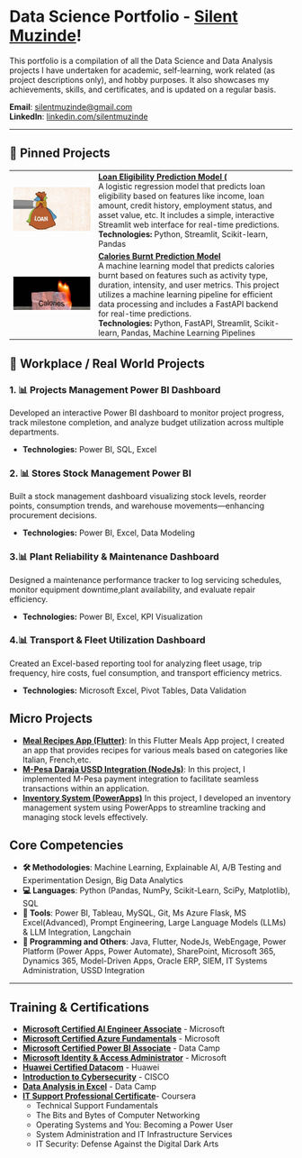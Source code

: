 # Data Science Portfolio - [Silent Muzinde](https://github.com/silentmuzinde/Data-Science-Portfolio)!

This portfolio is a compilation of all the Data Science and Data Analysis projects I have undertaken for academic, self-learning, work related (as project descriptions only), and hobby purposes. It also showcases my achievements, skills, and certificates, and is updated on a regular basis.

**Email**: [silentmuzinde@gmail.com](mailto:silentmuzinde@gmail.com)  
**LinkedIn**: [linkedin.com/silentmuzinde](https://www.linkedin.com/in/silent-muzinde-317035186/)

---

## 🚀 Pinned Projects
<table> 
  
  <tr> <td width="30%"> <img src="assets/loan_img.jpg" width="100%"> </td> <td> <a href="https://github.com/silentmuzinde/Data-Science-Portfolio/tree/main/Loan-Eligibility-Prediction
"><strong>Loan Eligibility Prediction Model (</strong></a>
    <br> A logistic regression model that predicts loan eligibility based on features like income, loan amount, credit history, employment status, and asset value, etc. It includes a simple, interactive Streamlit web interface for real-time predictions.
    <br><strong>Technologies:</strong> Python, Streamlit, Scikit-learn, Pandas </td> </tr>

<tr> <td width="30%">  <img src="Carlories-Burnt-Prediction-Model/carlories_img.jpg" width="100%">   </td>
  <td>  <a href="https://github.com/silentmuzinde/Data-Science-Portfolio/tree/main/Carlories-Burnt-Prediction-Model">
           <strong>Calories Burnt Prediction Model</strong> </a>
   <br> A machine learning model that predicts calories burnt based on features such as activity type, duration, intensity, and user metrics. This project utilizes a machine learning pipeline for efficient data processing and includes a FastAPI backend for real-time predictions. <br>
        <strong>Technologies:</strong> Python, FastAPI, Streamlit, Scikit-learn, Pandas, Machine Learning Pipelines
    </td>
</tr>
    
</table> 
    
## 💼 Workplace / Real World Projects

### 1. 📊 **Projects Management Power BI Dashboard**
Developed an interactive Power BI dashboard to monitor project progress, track milestone completion, and analyze budget utilization across multiple departments.
- **Technologies:** Power BI, SQL, Excel

### 2. 📊 **Stores Stock Management Power BI**
Built a stock management dashboard visualizing stock levels, reorder points, consumption trends, and warehouse movements—enhancing procurement decisions.
- **Technologies:** Power BI, Excel, Data Modeling

### 3.📊 **Plant Reliability & Maintenance Dashboard**
Designed a maintenance performance tracker to log servicing schedules, monitor equipment downtime,plant availability, and evaluate repair efficiency.
- **Technologies:** Power BI, Excel, KPI Visualization

### 4.📊 **Transport & Fleet Utilization Dashboard**
Created an Excel-based reporting tool for analyzing fleet usage, trip frequency, hire costs, fuel consumption, and transport efficiency metrics.
- **Technologies:** Microsoft Excel, Pivot Tables, Data Validation

## Micro Projects
- **[Meal Recipes App (Flutter)](https://github.com/silentmuzinde/Meals_App)**:  In this Flutter Meals App project, I created an app that provides recipes for various meals based on categories like Italian, French,etc.
- **[M-Pesa Daraja USSD Integration (NodeJs)](https://github.com/silentmuzinde/mpesa_payment_integration)**:  In this project, I implemented M-Pesa payment integration to facilitate seamless transactions within an application.
- **[Inventory System (PowerApps)](https://github.com/silentmuzinde/PowerAppsInventorySystem)**  In this project, I developed an inventory management system using PowerApps to streamline tracking and managing stock levels effectively.

## Core Competencies

- **🛠️ Methodologies**: Machine Learning, Explainable AI, A/B Testing and Experimentation Design, Big Data Analytics
- **💻 Languages**: Python (Pandas, NumPy, Scikit-Learn, SciPy, Matplotlib), SQL
- **🧰 Tools**: Power BI, Tableau, MySQL, Git, Ms Azure Flask, MS Excel(Advanced), Prompt Engineering,  Large Language Models (LLMs) & LLM Integration, Langchain
- **🔧 Programming and Others**: Java, Flutter, NodeJs, WebEngage, Power Platform (Power Apps, Power Automate), SharePoint, Microsoft 365, Dynamics 365, Model-Driven Apps, Oracle ERP, SIEM, IT Systems Administration, USSD Integration
---
## Training & Certifications

- **[Microsoft Certified AI Engineer Associate](https://learn.microsoft.com/api/credentials/share/en-us/silentMuzinde-9829/CBA04031D542EC07?sharingId)** - Microsoft
- **[Microsoft Certified Azure Fundamentals](https://learn.microsoft.com/api/credentials/share/en-us/silentMuzinde-9829/75C81476A28871A9?sharingId=E6C6FAC59833BDF1)** - Microsoft
- **[Microsoft Certified Power BI Associate](https://www.datacamp.com/completed/statement-of-accomplishment/track/89c380f7dd44944d87b9dbdee3cdea914f05fc71)** - Data Camp
- **[Microsoft Identity & Access Administrator](link_to_certificate)** - Microsoft
- **[Huawei Certified Datacom](link_to_certificate)** - Huawei
- **[Introduction to Cybersecurity](link_to_certificate)** - CISCO
- **[Data Analysis in Excel](https://www.datacamp.com/completed/statement-of-accomplishment/track/89c380f7dd44944d87b9dbdee3cdea914f05fc71)** - Data Camp
- **[IT Support Professional Certificate](link_to_certificate)**-  Coursera
     - Technical Support Fundamentals
     - The Bits and Bytes of Computer Networking
     - Operating Systems and You: Becoming a Power User
     - System Administration and IT Infrastructure Services
     - IT Security: Defense Against the Digital Dark Arts
